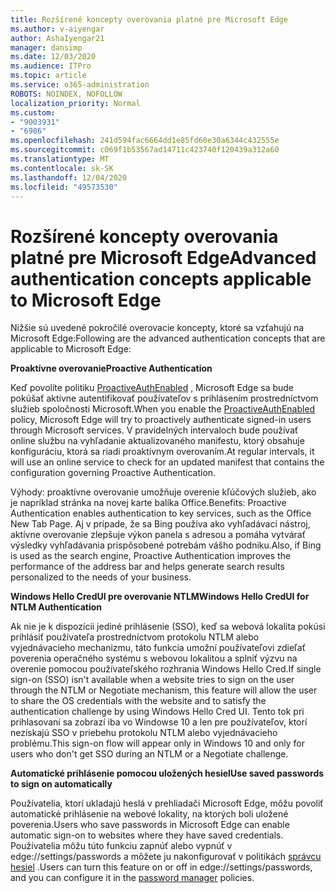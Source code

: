```yaml
---
title: Rozšírené koncepty overovania platné pre Microsoft Edge
ms.author: v-aiyengar
author: AshaIyengar21
manager: dansimp
ms.date: 12/03/2020
ms.audience: ITPro
ms.topic: article
ms.service: o365-administration
ROBOTS: NOINDEX, NOFOLLOW
localization_priority: Normal
ms.custom:
- "9003931"
- "6986"
ms.openlocfilehash: 241d594fac6664dd1e85fd60e30a6344c432555e
ms.sourcegitcommit: c069f1b53567ad14711c423740f120439a312a60
ms.translationtype: MT
ms.contentlocale: sk-SK
ms.lasthandoff: 12/04/2020
ms.locfileid: "49573530"
---
```

# <a name="advanced-authentication-concepts-applicable-to-microsoft-edge"></a><span data-ttu-id="e3c64-102">Rozšírené koncepty overovania platné pre Microsoft Edge</span><span class="sxs-lookup"><span data-stu-id="e3c64-102">Advanced authentication concepts applicable to Microsoft Edge</span></span>

<span data-ttu-id="e3c64-103">Nižšie sú uvedené pokročilé overovacie koncepty, ktoré sa vzťahujú na Microsoft Edge:</span><span class="sxs-lookup"><span data-stu-id="e3c64-103">Following are the advanced authentication concepts that are applicable to Microsoft Edge:</span></span>

<span data-ttu-id="e3c64-104">**Proaktívne overovanie**</span><span class="sxs-lookup"><span data-stu-id="e3c64-104">**Proactive Authentication**</span></span>

<span data-ttu-id="e3c64-105">Keď povolíte politiku [ProactiveAuthEnabled](https://go.microsoft.com/fwlink/?linkid=2134621) , Microsoft Edge sa bude pokúšať aktívne autentifikovať používateľov s prihlásením prostredníctvom služieb spoločnosti Microsoft.</span><span class="sxs-lookup"><span data-stu-id="e3c64-105">When you enable the [ProactiveAuthEnabled](https://go.microsoft.com/fwlink/?linkid=2134621) policy, Microsoft Edge will try to proactively authenticate signed-in users through Microsoft services.</span></span> <span data-ttu-id="e3c64-106">V pravidelných intervaloch bude používať online službu na vyhľadanie aktualizovaného manifestu, ktorý obsahuje konfiguráciu, ktorá sa riadi proaktívnym overovaním.</span><span class="sxs-lookup"><span data-stu-id="e3c64-106">At regular intervals, it will use an online service to check for an updated manifest that contains the configuration governing Proactive Authentication.</span></span>

<span data-ttu-id="e3c64-107">Výhody: proaktívne overovanie umožňuje overenie kľúčových služieb, ako je napríklad stránka na novej karte balíka Office.</span><span class="sxs-lookup"><span data-stu-id="e3c64-107">Benefits: Proactive Authentication enables authentication to key services, such as the Office New Tab Page.</span></span> <span data-ttu-id="e3c64-108">Aj v prípade, že sa Bing používa ako vyhľadávací nástroj, aktívne overovanie zlepšuje výkon panela s adresou a pomáha vytvárať výsledky vyhľadávania prispôsobené potrebám vášho podniku.</span><span class="sxs-lookup"><span data-stu-id="e3c64-108">Also, if Bing is used as the search engine, Proactive Authentication improves the performance of the address bar and helps generate search results personalized to the needs of your business.</span></span>

<span data-ttu-id="e3c64-109">**Windows Hello CredUI pre overovanie NTLM**</span><span class="sxs-lookup"><span data-stu-id="e3c64-109">**Windows Hello CredUI for NTLM Authentication**</span></span>

<span data-ttu-id="e3c64-110">Ak nie je k dispozícii jediné prihlásenie (SSO), keď sa webová lokalita pokúsi prihlásiť používateľa prostredníctvom protokolu NTLM alebo vyjednávacieho mechanizmu, táto funkcia umožní používateľovi zdieľať poverenia operačného systému s webovou lokalitou a splniť výzvu na overenie pomocou používateľského rozhrania Windows Hello Cred.</span><span class="sxs-lookup"><span data-stu-id="e3c64-110">If single sign-on (SSO) isn't available when a website tries to sign on the user through the NTLM or Negotiate mechanism, this feature will allow the user to share the OS credentials with the website and to satisfy the authentication challenge by using Windows Hello Cred UI.</span></span> <span data-ttu-id="e3c64-111">Tento tok pri prihlasovaní sa zobrazí iba vo Windowse 10 a len pre používateľov, ktorí nezískajú SSO v priebehu protokolu NTLM alebo vyjednávacieho problému.</span><span class="sxs-lookup"><span data-stu-id="e3c64-111">This sign-on flow will appear only in Windows 10 and only for users who don't get SSO during an NTLM or a Negotiate challenge.</span></span>

<span data-ttu-id="e3c64-112">**Automatické prihlásenie pomocou uložených hesiel**</span><span class="sxs-lookup"><span data-stu-id="e3c64-112">**Use saved passwords to sign on automatically**</span></span>

<span data-ttu-id="e3c64-113">Používatelia, ktorí ukladajú heslá v prehliadači Microsoft Edge, môžu povoliť automatické prihlásenie na webové lokality, na ktorých boli uložené poverenia.</span><span class="sxs-lookup"><span data-stu-id="e3c64-113">Users who save passwords in Microsoft Edge can enable automatic sign-on to websites where they have saved credentials.</span></span> <span data-ttu-id="e3c64-114">Používatelia môžu túto funkciu zapnúť alebo vypnúť v edge://settings/passwords a môžete ju nakonfigurovať v politikách [správcu hesiel](https://go.microsoft.com/fwlink/?linkid=2134622) .</span><span class="sxs-lookup"><span data-stu-id="e3c64-114">Users can turn this feature on or off in edge://settings/passwords, and you can configure it in the [password manager](https://go.microsoft.com/fwlink/?linkid=2134622) policies.</span></span>
